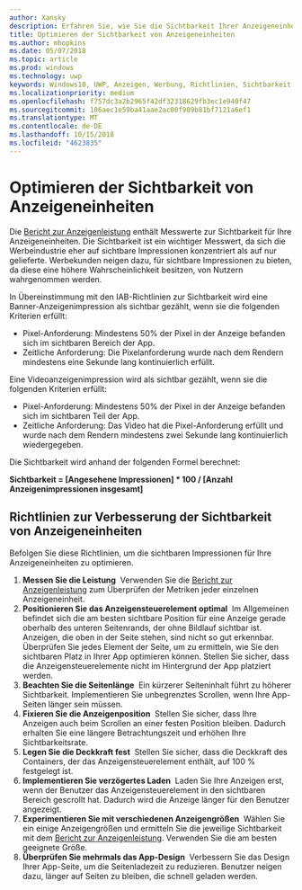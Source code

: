 ```yaml
---
author: Xansky
description: Erfahren Sie, wie Sie die Sichtbarkeit Ihrer Anzeigeneinheiten verbessern können.
title: Optimieren der Sichtbarkeit von Anzeigeneinheiten
ms.author: mhopkins
ms.date: 05/07/2018
ms.topic: article
ms.prod: windows
ms.technology: uwp
keywords: Windows10, UWP, Anzeigen, Werbung, Richtlinien, Sichtbarkeit
ms.localizationpriority: medium
ms.openlocfilehash: f757dc3a2b2965f42df32318629fb3ec1e940f47
ms.sourcegitcommit: 106aec1e59ba41aae2ac00f909b81bf7121a6ef1
ms.translationtype: MT
ms.contentlocale: de-DE
ms.lasthandoff: 10/15/2018
ms.locfileid: "4623835"
---
```

# <a name="optimize-the-viewability-of-your-ad-units"></a>Optimieren der Sichtbarkeit von Anzeigeneinheiten

Die [Bericht zur Anzeigenleistung](../publish/advertising-performance-report.md) enthält Messwerte zur Sichtbarkeit für Ihre Anzeigeneinheiten. Die Sichtbarkeit ist ein wichtiger Messwert, da sich die Werbeindustrie eher auf sichtbare Impressionen konzentriert als auf nur gelieferte. Werbekunden neigen dazu, für sichtbare Impressionen zu bieten, da diese eine höhere Wahrscheinlichkeit besitzen, von Nutzern wahrgenommen werden.  

In Übereinstimmung mit den IAB-Richtlinien zur Sichtbarkeit wird eine Banner-Anzeigenimpression als sichtbar gezählt, wenn sie die folgenden Kriterien erfüllt:

* Pixel-Anforderung: Mindestens 50% der Pixel in der Anzeige befanden sich im sichtbaren Bereich der App.
* Zeitliche Anforderung: Die Pixelanforderung wurde nach dem Rendern mindestens eine Sekunde lang kontinuierlich erfüllt.

Eine Videoanzeigenimpression wird als sichtbar gezählt, wenn sie die folgenden Kriterien erfüllt:

* Pixel-Anforderung: Mindestens 50% der Pixel in der Anzeige befanden sich im sichtbaren Teil der App.
* Zeitliche Anforderung: Das Video hat die Pixel-Anforderung erfüllt und wurde nach dem Rendern mindestens zwei Sekunde lang kontinuierlich wiedergegeben.

Die Sichtbarkeit wird anhand der folgenden Formel berechnet:

**Sichtbarkeit = [Angesehene Impressionen] * 100 / [Anzahl Anzeigenimpressionen insgesamt]**

## <a name="guidelines-to-improve-ad-unit-viewability"></a>Richtlinien zur Verbesserung der Sichtbarkeit von Anzeigeneinheiten

Befolgen Sie diese Richtlinien, um die sichtbaren Impressionen für Ihre Anzeigeneinheiten zu optimieren.

1. **Messen Sie die Leistung**&nbsp;&nbsp;Verwenden Sie die [Bericht zur Anzeigenleistung](../publish/advertising-performance-report.md) zum Überprüfen der Metriken jeder einzelnen Anzeigeneinheit.
2.  **Positionieren Sie das Anzeigensteuerelement optimal**&nbsp;&nbsp;Im Allgemeinen befindet sich die am besten sichtbare Position für eine Anzeige gerade oberhalb des unteren Seitenrands, der ohne Bildlauf sichtbar ist. Anzeigen, die oben in der Seite stehen, sind nicht so gut erkennbar. Überprüfen Sie jedes Element der Seite, um zu ermitteln, wie Sie den sichtbaren Platz in Ihrer App optimieren können. Stellen Sie sicher, dass die Anzeigensteuerelemente nicht im Hintergrund der App platziert werden.
3.  **Beachten Sie die Seitenlänge**&nbsp;&nbsp;Ein kürzerer Seiteninhalt führt zu höherer Sichtbarkeit. Implementieren Sie unbegrenztes Scrollen, wenn Ihre App-Seiten länger sein müssen.
4.  **Fixieren Sie die Anzeigenposition**&nbsp;&nbsp;Stellen Sie sicher, dass Ihre Anzeigen auch beim Scrollen an einer festen Position bleiben. Dadurch erhalten Sie eine längere Betrachtungszeit und erhöhen Ihre Sichtbarkeitsrate.
5.  **Legen Sie die Deckkraft fest**&nbsp;&nbsp;Stellen Sie sicher, dass die Deckkraft des Containers, der das Anzeigensteuerelement enthält, auf 100 % festgelegt ist.
6.  **Implementieren Sie verzögertes Laden**&nbsp;&nbsp;Laden Sie Ihre Anzeigen erst, wenn der Benutzer das Anzeigensteuerelement in den sichtbaren Bereich gescrollt hat. Dadurch wird die Anzeige länger für den Benutzer angezeigt.
7.  **Experimentieren Sie mit verschiedenen Anzeigengrößen**&nbsp;&nbsp;Wählen Sie ein einige Anzeigengrößen und ermitteln Sie die jeweilige Sichtbarkeit mit dem [Bericht zur Anzeigenleistung](../publish/advertising-performance-report.md). Verwenden Sie die am besten geeignete Größe.
8.  **Überprüfen Sie mehrmals das App-Design**&nbsp;&nbsp;Verbessern Sie das Design Ihrer App-Seite, um die Seitenladezeit zu reduzieren. Benutzer neigen dazu, länger auf Seiten zu bleiben, die schnell geladen werden.
